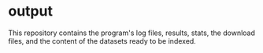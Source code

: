 
# output

This repository contains the program's log files, results, stats, the download files, and the content of the datasets ready to be indexed.



